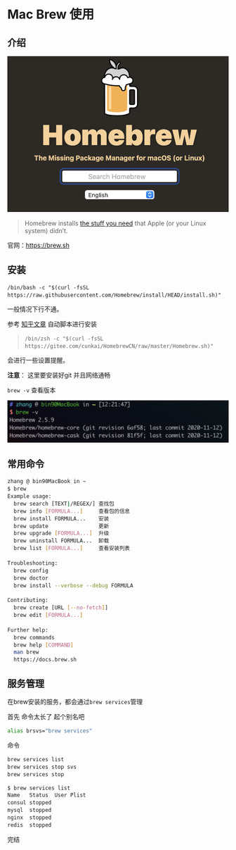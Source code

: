 # Mac Brew 使用

## 介绍

![image-20201203133833483](./img/image-20201203133833483.png)

> Homebrew installs [the stuff you need](https://formulae.brew.sh/formula/) that Apple (or your Linux system) didn’t.

官网：https://brew.sh

## 安装

`/bin/bash -c "$(curl -fsSL https://raw.githubusercontent.com/Homebrew/install/HEAD/install.sh)"`

一般情况下行不通。

参考 [知乎文章](https://zhuanlan.zhihu.com/p/111014448) 自动脚本进行安装

>
>
>`/bin/zsh -c "$(curl -fsSL https://gitee.com/cunkai/HomebrewCN/raw/master/Homebrew.sh)"`

会进行一些设置提醒。

**注意**： 这里要安装好git 并且网络通畅

`brew -v` 查看版本

![image-20201203133734997](./img/image-20201203133734997.png)

## 常用命令



```bash
zhang @ bin90MacBook in ~ 
$ brew
Example usage:
  brew search [TEXT|/REGEX/] 查找包
  brew info [FORMULA...]     查看包的信息
  brew install FORMULA...    安装
  brew update                更新
  brew upgrade [FORMULA...]  升级
  brew uninstall FORMULA...  卸载
  brew list [FORMULA...]     查看安装列表

Troubleshooting:
  brew config
  brew doctor
  brew install --verbose --debug FORMULA

Contributing:
  brew create [URL [--no-fetch]]
  brew edit [FORMULA...]

Further help:
  brew commands
  brew help [COMMAND]
  man brew
  https://docs.brew.sh
```



## 服务管理

在brew安装的服务，都会通过`brew services`管理

首先 命令太长了 起个别名吧 

```bash
alias brsvs="brew services"
```

命令

```bash
brew services list
brew services stop svs
brew services stop
```

```bash
$ brew services list
Name   Status  User Plist
consul stopped
mysql  stopped
nginx  stopped
redis  stopped
```

完结